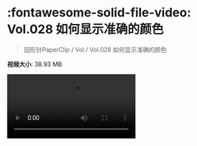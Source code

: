 # :fontawesome-solid-file-video: Vol.028 如何显示准确的颜色

> 回形针PaperClip / Vol / Vol.028 如何显示准确的颜色

**视频大小**: 38.93 MB

<div class="video"><video src="https://file.hsyhx.top/archive/回形针PaperClip/Vol/Vol.028 如何显示准确的颜色.mp4" controls preload>🤔 您的浏览器不支持 video 标签</video></div>
